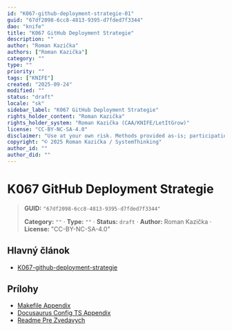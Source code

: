 ```yaml
---
id: "K067-github-deployment-strategie-01"
guid: "67df2098-6cc8-4813-9395-d7fded7f3344"
dao: "knife"
title: "K067 GitHub Deployment Strategie"
description: ""
author: "Roman Kazička"
authors: ["Roman Kazička"]
category: ""
type: ""
priority: ""
tags: ["KNIFE"]
created: "2025-09-24"
modified: ""
status: "draft"
locale: "sk"
sidebar_label: "K067 GitHub Deployment Strategie"
rights_holder_content: "Roman Kazička"
rights_holder_system: "Roman Kazička (CAA/KNIFE/LetItGrow)"
license: "CC-BY-NC-SA-4.0"
disclaimer: "Use at your own risk. Methods provided as-is; participation is voluntary and context-aware."
copyright: "© 2025 Roman Kazička / SystemThinking"
author_id: ""
author_did: ""
---
```

# K067 GitHub Deployment Strategie
<!-- fm-visible: start -->

> **GUID:** `"67df2098-6cc8-4813-9395-d7fded7f3344"`
>   
> **Category:** `""` · **Type:** `""` · **Status:** `draft` · **Author:** Roman Kazička · **License:** "CC-BY-NC-SA-4.0"
<!-- fm-visible: end -->


## Hlavný článok
- [K067-github-deployment-strategie](./index.md)

## Prílohy
- [Makefile Appendix](./K067_makefile_appendix.md)
- [Docusaurus Config TS Appendix](./K067_docusaurus_config_ts_appendix.md)
- [Readme Pre Zvedavych](./K067_ReadmePreZvedavych.md)
